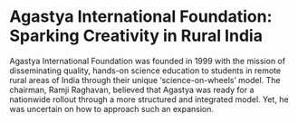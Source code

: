 # Agastya International Foundation: Sparking Creativity in Rural India

Agastya International Foundation was founded in 1999 with the mission of disseminating quality, hands-on science education to students in remote rural areas of India through their unique ‘science-on-wheels’ model. The chairman, Ramji Raghavan, believed that Agastya was ready for a nationwide rollout through a more structured and integrated model. Yet, he was uncertain on how to approach such an expansion.
